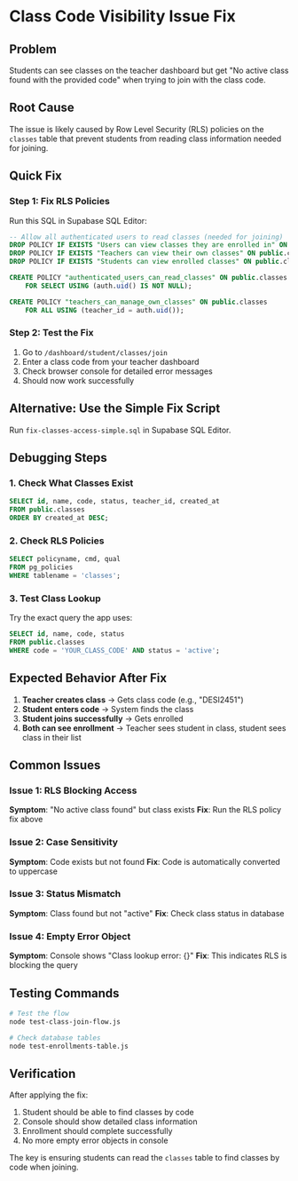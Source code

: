 # Class Code Visibility Issue Fix

## Problem
Students can see classes on the teacher dashboard but get "No active class found with the provided code" when trying to join with the class code.

## Root Cause
The issue is likely caused by Row Level Security (RLS) policies on the `classes` table that prevent students from reading class information needed for joining.

## Quick Fix

### Step 1: Fix RLS Policies
Run this SQL in Supabase SQL Editor:

```sql
-- Allow all authenticated users to read classes (needed for joining)
DROP POLICY IF EXISTS "Users can view classes they are enrolled in" ON public.classes;
DROP POLICY IF EXISTS "Teachers can view their own classes" ON public.classes;
DROP POLICY IF EXISTS "Students can view enrolled classes" ON public.classes;

CREATE POLICY "authenticated_users_can_read_classes" ON public.classes
    FOR SELECT USING (auth.uid() IS NOT NULL);

CREATE POLICY "teachers_can_manage_own_classes" ON public.classes
    FOR ALL USING (teacher_id = auth.uid());
```

### Step 2: Test the Fix
1. Go to `/dashboard/student/classes/join`
2. Enter a class code from your teacher dashboard
3. Check browser console for detailed error messages
4. Should now work successfully

## Alternative: Use the Simple Fix Script
Run `fix-classes-access-simple.sql` in Supabase SQL Editor.

## Debugging Steps

### 1. Check What Classes Exist
```sql
SELECT id, name, code, status, teacher_id, created_at 
FROM public.classes 
ORDER BY created_at DESC;
```

### 2. Check RLS Policies
```sql
SELECT policyname, cmd, qual 
FROM pg_policies 
WHERE tablename = 'classes';
```

### 3. Test Class Lookup
Try the exact query the app uses:
```sql
SELECT id, name, code, status 
FROM public.classes 
WHERE code = 'YOUR_CLASS_CODE' AND status = 'active';
```

## Expected Behavior After Fix

1. **Teacher creates class** → Gets class code (e.g., "DESI2451")
2. **Student enters code** → System finds the class
3. **Student joins successfully** → Gets enrolled
4. **Both can see enrollment** → Teacher sees student in class, student sees class in their list

## Common Issues

### Issue 1: RLS Blocking Access
**Symptom**: "No active class found" but class exists
**Fix**: Run the RLS policy fix above

### Issue 2: Case Sensitivity
**Symptom**: Code exists but not found
**Fix**: Code is automatically converted to uppercase

### Issue 3: Status Mismatch
**Symptom**: Class found but not "active"
**Fix**: Check class status in database

### Issue 4: Empty Error Object
**Symptom**: Console shows "Class lookup error: {}"
**Fix**: This indicates RLS is blocking the query

## Testing Commands

```bash
# Test the flow
node test-class-join-flow.js

# Check database tables
node test-enrollments-table.js
```

## Verification

After applying the fix:
1. Student should be able to find classes by code
2. Console should show detailed class information
3. Enrollment should complete successfully
4. No more empty error objects in console

The key is ensuring students can read the `classes` table to find classes by code when joining.